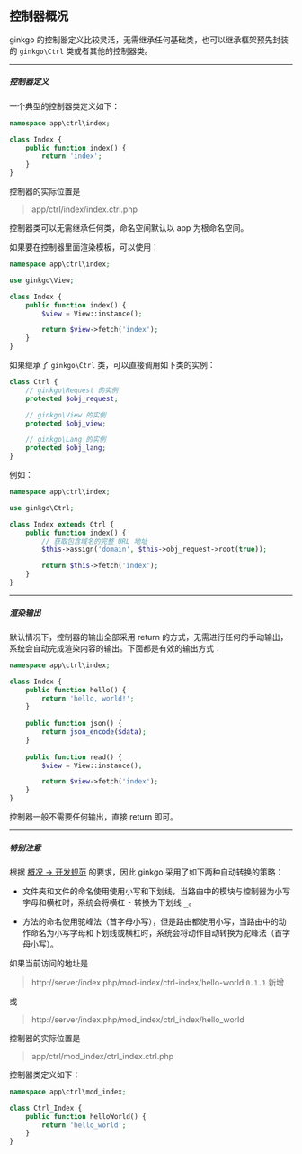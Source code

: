 ## 控制器概况

ginkgo 的控制器定义比较灵活，无需继承任何基础类，也可以继承框架预先封装的 `ginkgo\Ctrl` 类或者其他的控制器类。

----------

##### 控制器定义

一个典型的控制器类定义如下：

``` php
namespace app\ctrl\index;

class Index {
    public function index() {
        return 'index';
    }
}
```

控制器的实际位置是

> app/ctrl/index/index.ctrl.php

控制器类可以无需继承任何类，命名空间默认以 app 为根命名空间。

如果要在控制器里面渲染模板，可以使用：

``` php
namespace app\ctrl\index;

use ginkgo\View;

class Index {
    public function index() {
        $view = View::instance();

        return $view->fetch('index');
    }
}
```

如果继承了 `ginkgo\Ctrl` 类，可以直接调用如下类的实例：
 
``` php
class Ctrl {
    // ginkgo\Request 的实例
    protected $obj_request;

    // ginkgo\View 的实例
    protected $obj_view;

    // ginkgo\Lang 的实例
    protected $obj_lang;
}
```

 例如：

``` php
namespace app\ctrl\index;

use ginkgo\Ctrl;

class Index extends Ctrl {
    public function index() {
        // 获取包含域名的完整 URL 地址
        $this->assign('domain', $this->obj_request->root(true));

        return $this->fetch('index');
    }
}
```

----------

##### 渲染输出

默认情况下，控制器的输出全部采用 return 的方式，无需进行任何的手动输出，系统会自动完成渲染内容的输出。下面都是有效的输出方式：

``` php
namespace app\ctrl\index;

class Index {
    public function hello() {
        return 'hello, world!';
    }
    
    public function json() {
        return json_encode($data);
    }
    
    public function read() {
        $view = View::instance();

        return $view->fetch('index');
    }
}
```

控制器一般不需要任何输出，直接 return 即可。

----------

##### 特别注意

根据 [概况 -> 开发规范](../overview/spec.md) 的要求，因此 ginkgo 采用了如下两种自动转换的策略：

* 文件夹和文件的命名使用使用小写和下划线，当路由中的模块与控制器为小写字母和横杠时，系统会将横杠 <kbd>-</kbd> 转换为下划线 <kbd>_</kbd>。

* 方法的命名使用驼峰法（首字母小写），但是路由都使用小写，当路由中的动作命名为小写字母和下划线或横杠时，系统会将动作自动转换为驼峰法（首字母小写）。

如果当前访问的地址是

> http://server/index.php/mod-index/ctrl-index/hello-world `0.1.1` 新增

或

> http://server/index.php/mod_index/ctrl_index/hello_world

控制器的实际位置是

> app/ctrl/mod_index/ctrl_index.ctrl.php

控制器类定义如下：

``` php
namespace app\ctrl\mod_index;

class Ctrl_Index {
    public function helloWorld() {
        return 'hello_world';
    }
}
```